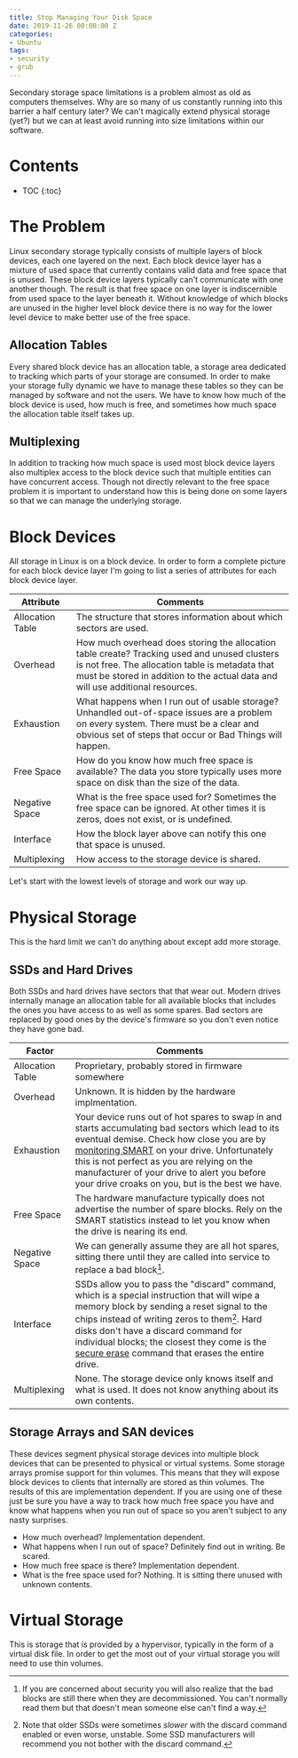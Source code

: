 ```yaml
---
title: Stop Managing Your Disk Space
date: 2019-11-26 00:00:00 Z
categories:
- Ubuntu
tags:
- security
- grub
---
```


Secondary storage space limitations is a problem almost as old as computers themselves. Why are so many of us constantly running into this barrier a half century later? We can't magically extend physical storage (yet?) but we can at least avoid running into size limitations within our software.

# Contents
* TOC
{:toc}

# The Problem
Linux secondary storage typically consists of multiple layers of block devices, each one layered on the next. Each block device layer has a mixture of used space that currently contains valid data and free space that is unused. These block device layers typically can't communicate with one another though. The result is that free space on one layer is indiscernible from used space to the layer beneath it. Without knowledge of which blocks are unused in the higher level block device there is no way for the lower level device to make better use of the free space.

## Allocation Tables
Every shared block device has an allocation table, a storage area dedicated to tracking which parts of your storage are consumed. In order to make your storage fully dynamic we have to manage these tables so they can be managed by software and not the users. We have to know how much of the block device is used, how much is free, and sometimes how much space the allocation table itself takes up.

## Multiplexing
In addition to tracking how much space is used most block device layers also multiplex access to the block device such that multiple entities can have concurrent access. Though not directly relevant to the free space problem it is important to understand how this is being done on some layers so that we can manage the underlying storage.

# Block Devices
All storage in Linux is on a block device. In order to form a complete picture for each block device layer I'm going to list a series of attributes for each block device layer.

| Attribute | Comments |
|-|-|
| Allocation Table | The structure that stores information about which sectors are used. |
| Overhead | How much overhead does storing the allocation table create? Tracking used and unused clusters is not free. The allocation table is metadata that must be stored in addition to the actual data and will use additional resources. |
| Exhaustion | What happens when I run out of usable storage? Unhandled out-of-space issues are a problem on every system. There must be a clear and obvious set of steps that occur or Bad Things will happen. |
| Free Space | How do you know how much free space is available? The data you store typically uses more space on disk than the size of the data. |
| Negative Space | What is the free space used for? Sometimes the free space can be ignored. At other times it is zeros, does not exist, or is undefined. |
| Interface | How the block layer above can notify this one that space is unused.
| Multiplexing | How access to the storage device is shared. |

Let's start with the lowest levels of storage and work our way up.

# Physical Storage
This is the hard limit we can't do anything about except add more storage.

## SSDs and Hard Drives
Both SSDs and hard drives have sectors that that wear out. Modern drives internally manage an allocation table for all available blocks that includes the ones you have access to as well as some spares. Bad sectors are replaced by good ones by the device's firmware so you don't even notice they have gone bad.

| Factor | Comments |
|-|-|
| Allocation Table | Proprietary, probably stored in firmware somewhere |
| Overhead | Unknown. It is hidden by the hardware implmentation. |
| Exhaustion | Your device runs out of hot spares to swap in and starts accumulating bad sectors which lead to its eventual demise. Check how close you are by [monitoring SMART](https://www.linuxjournal.com/article/6983) on your drive. Unfortunately this is not perfect as you are relying on the manufacturer of your drive to alert you before your drive croaks on you, but is the best we have. |
| Free Space | The hardware manufacture typically does not advertise the number of spare blocks. Rely on the SMART statistics instead to let you know when the drive is nearing its end. |
| Negative Space | We can generally assume they are all hot spares, sitting there until they are called into service to replace a bad block[^2]. |
| Interface | SSDs allow you to pass the "discard" command, which is a special instruction that will wipe a memory block by sending a reset signal to the chips instead of writing zeros to them[^1]. Hard disks don't have a discard command for individual blocks; the closest they come is the [secure erase](https://ata.wiki.kernel.org/index.php/ATA_Secure_Erase) command that erases the entire drive.
| Multiplexing | None. The storage device only knows itself and what is used. It does not know anything about its own contents.

## Storage Arrays and SAN devices
These devices segment physical storage devices into multiple block devices that can be presented to physical or virtual systems. Some storage arrays promise support for thin volumes. This means that they will expose block devices to clients that internally are stored as thin volumes. The results of this are implementation dependent. If you are using one of these just be sure you have a way to track how much free space you have and know what happens when you run out of space so you aren't subject to any nasty surprises.
* How much overhead? Implementation dependent.
* What happens when I run out of space? Definitely find out in writing. Be scared.
* How much free space is there? Implementation dependent.
* What is the free space used for? Nothing. It is sitting there unused with unknown contents.

# Virtual Storage
This is storage that is provided by a hypervisor, typically in the form of a virtual disk file. In order to get the most out of your virtual storage you will need to use thin volumes.

[^1]: Note that older SSDs were sometimes *slower* with the discard command enabled or even worse, unstable. Some SSD manufacturers will recommend you not bother with the discard command.

[^2]: If you are concerned about security you will also realize that the bad blocks are still there when they are decommissioned. You can't normally read them but that doesn't mean someone else can't find a way.
